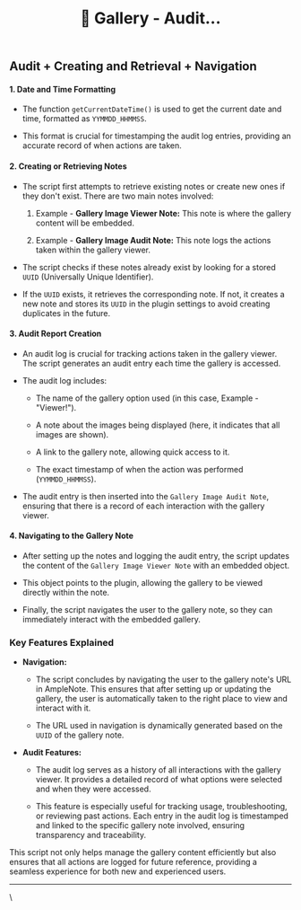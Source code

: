 ﻿---
title: "\U0001F4F8 Gallery - Audit..."
uuid: 543b546a-5d40-11ef-aaa7-b6c19b417745
version: 25
created: '2024-08-18T14:30:34+05:30'
tags:
  - '-2-literature'
  - '-9-permanent'
  - '-t/amplenote/mine'
---

## Audit + Creating and Retrieval + Navigation

#### 1. **Date and Time Formatting**

- The function `getCurrentDateTime()` is used to get the current date and time, formatted as `YYMMDD_HHMMSS`.

- This format is crucial for timestamping the audit log entries, providing an accurate record of when actions are taken.

#### 2. **Creating or Retrieving Notes**

- The script first attempts to retrieve existing notes or create new ones if they don't exist. There are two main notes involved:

    1. Example - **Gallery Image Viewer Note:** This note is where the gallery content will be embedded.

    1. Example - **Gallery Image Audit Note:** This note logs the actions taken within the gallery viewer.

- The script checks if these notes already exist by looking for a stored `UUID` (Universally Unique Identifier).

- If the `UUID` exists, it retrieves the corresponding note. If not, it creates a new note and stores its `UUID` in the plugin settings to avoid creating duplicates in the future.

#### 3. **Audit Report Creation**

- An audit log is crucial for tracking actions taken in the gallery viewer. The script generates an audit entry each time the gallery is accessed.

- The audit log includes:

    - The name of the gallery option used (in this case, Example - "Viewer!").

    - A note about the images being displayed (here, it indicates that all images are shown).

    - A link to the gallery note, allowing quick access to it.

    - The exact timestamp of when the action was performed (`YYMMDD_HHMMSS`).

- The audit entry is then inserted into the `Gallery Image Audit Note`, ensuring that there is a record of each interaction with the gallery viewer.

#### 4. **Navigating to the Gallery Note**

- After setting up the notes and logging the audit entry, the script updates the content of the `Gallery Image Viewer Note` with an embedded object.

- This object points to the plugin, allowing the gallery to be viewed directly within the note.

- Finally, the script navigates the user to the gallery note, so they can immediately interact with the embedded gallery.

### Key Features Explained

- **Navigation:**

    - The script concludes by navigating the user to the gallery note's URL in AmpleNote. This ensures that after setting up or updating the gallery, the user is automatically taken to the right place to view and interact with it.

    - The URL used in navigation is dynamically generated based on the `UUID` of the gallery note.

- **Audit Features:**

    - The audit log serves as a history of all interactions with the gallery viewer. It provides a detailed record of what options were selected and when they were accessed.

    - This feature is especially useful for tracking usage, troubleshooting, or reviewing past actions. Each entry in the audit log is timestamped and linked to the specific gallery note involved, ensuring transparency and traceability.

This script not only helps manage the gallery content efficiently but also ensures that all actions are logged for future reference, providing a seamless experience for both new and experienced users.

---

\
